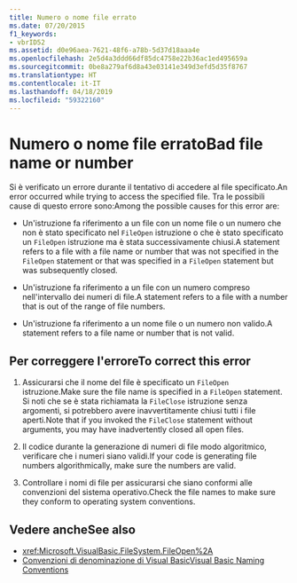 ```yaml
---
title: Numero o nome file errato
ms.date: 07/20/2015
f1_keywords:
- vbrID52
ms.assetid: d0e96aea-7621-48f6-a78b-5d37d18aaa4e
ms.openlocfilehash: 2e5d4a3ddd66df85dc4758e22b36ac1ed495659a
ms.sourcegitcommit: 0be8a279af6d8a43e03141e349d3efd5d35f8767
ms.translationtype: HT
ms.contentlocale: it-IT
ms.lasthandoff: 04/18/2019
ms.locfileid: "59322160"
---
```

# <a name="bad-file-name-or-number"></a><span data-ttu-id="f7e88-102">Numero o nome file errato</span><span class="sxs-lookup"><span data-stu-id="f7e88-102">Bad file name or number</span></span>
<span data-ttu-id="f7e88-103">Si è verificato un errore durante il tentativo di accedere al file specificato.</span><span class="sxs-lookup"><span data-stu-id="f7e88-103">An error occurred while trying to access the specified file.</span></span> <span data-ttu-id="f7e88-104">Tra le possibili cause di questo errore sono:</span><span class="sxs-lookup"><span data-stu-id="f7e88-104">Among the possible causes for this error are:</span></span>  
  
-   <span data-ttu-id="f7e88-105">Un'istruzione fa riferimento a un file con un nome file o un numero che non è stato specificato nel `FileOpen` istruzione o che è stato specificato un `FileOpen` istruzione ma è stata successivamente chiusi.</span><span class="sxs-lookup"><span data-stu-id="f7e88-105">A statement refers to a file with a file name or number that was not specified in the `FileOpen` statement or that was specified in a `FileOpen` statement but was subsequently closed.</span></span>  
  
-   <span data-ttu-id="f7e88-106">Un'istruzione fa riferimento a un file con un numero compreso nell'intervallo dei numeri di file.</span><span class="sxs-lookup"><span data-stu-id="f7e88-106">A statement refers to a file with a number that is out of the range of file numbers.</span></span>  
  
-   <span data-ttu-id="f7e88-107">Un'istruzione fa riferimento a un nome file o un numero non valido.</span><span class="sxs-lookup"><span data-stu-id="f7e88-107">A statement refers to a file name or number that is not valid.</span></span>  
  
## <a name="to-correct-this-error"></a><span data-ttu-id="f7e88-108">Per correggere l'errore</span><span class="sxs-lookup"><span data-stu-id="f7e88-108">To correct this error</span></span>  
  
1. <span data-ttu-id="f7e88-109">Assicurarsi che il nome del file è specificato un `FileOpen` istruzione.</span><span class="sxs-lookup"><span data-stu-id="f7e88-109">Make sure the file name is specified in a `FileOpen` statement.</span></span> <span data-ttu-id="f7e88-110">Si noti che se è stata richiamata la `FileClose` istruzione senza argomenti, si potrebbero avere inavvertitamente chiusi tutti i file aperti.</span><span class="sxs-lookup"><span data-stu-id="f7e88-110">Note that if you invoked the `FileClose` statement without arguments, you may have inadvertently closed all open files.</span></span>  
  
2. <span data-ttu-id="f7e88-111">Il codice durante la generazione di numeri di file modo algoritmico, verificare che i numeri siano validi.</span><span class="sxs-lookup"><span data-stu-id="f7e88-111">If your code is generating file numbers algorithmically, make sure the numbers are valid.</span></span>  
  
3. <span data-ttu-id="f7e88-112">Controllare i nomi di file per assicurarsi che siano conformi alle convenzioni del sistema operativo.</span><span class="sxs-lookup"><span data-stu-id="f7e88-112">Check the file names to make sure they conform to operating system conventions.</span></span>  
  
## <a name="see-also"></a><span data-ttu-id="f7e88-113">Vedere anche</span><span class="sxs-lookup"><span data-stu-id="f7e88-113">See also</span></span>

- <xref:Microsoft.VisualBasic.FileSystem.FileOpen%2A>
- [<span data-ttu-id="f7e88-114">Convenzioni di denominazione di Visual Basic</span><span class="sxs-lookup"><span data-stu-id="f7e88-114">Visual Basic Naming Conventions</span></span>](../../../visual-basic/programming-guide/program-structure/naming-conventions.md)
